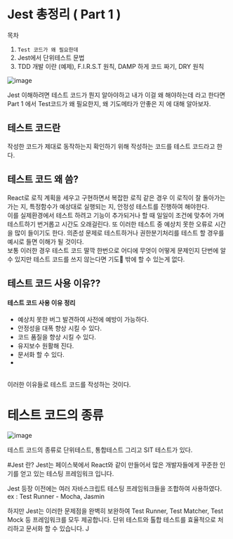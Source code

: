 # Jest 총정리 ( Part 1 )

목차
1. `Test 코드가 왜 필요한데`
2. Jest에서 단위테스트 문법
3. TDD 개발 이란 (예제), F.I.R.S.T 원칙, DAMP 하게 코드 짜기, DRY 원칙

![image](https://github.com/user-attachments/assets/422454b4-5297-4311-b504-7f35b135d50c)

Jest 이해하려면 테스트 코드가 뭔지 알아야하고 내가 이걸 왜 해야하는데 라고 한다면 
Part 1 에서 Test코드가 왜 필요한지, 왜 기도메타가 안좋은 지 에 대해 알아보자.

## 테스트 코드란
작성한 코드가 제대로 동작하는지 확인하기 위해 작성하는 코드를 테스트 코드라고 한다.

## 테스트 코드 왜 씀?
React로 로직 계획을 세우고 구현하면서 복잡한 로직 같은 경우 이 로직이 잘 돌아가는 가는 지, 특정함수가 예상대로 실행되는 지, 안정성 테스트를 진행하여 해야한다. </br>
이를 실제환경에서 테스트 하려고 기능이 추가되거나 할 때 일일이 조건에 맞추어 가며 테스트하기 번거롭고 시간도 오래걸린다. 또 이러한 테스트 중 예상치 못한 오류로 시간을 많이 들이기도 한다.
의존성 문제로 테스트하거나 권한분기처리를 테스트 할 경우를 예시로 들면 이해가 될 것이다. </br>보통 이러한 경우 테스트 코드 딸깍 한번으로 어디에 무엇이 어떻게 문제인지 단번에 알 수 있지만
테스트 코드를 쓰지 않는다면 기도🙏 밖에 할 수 있는게 없다.

## 테스트 코드 사용 이유??
#### 테스트 코드 사용 이유 정리
- 예상치 못한 버그 발견하여 사전에 예방이 가능하다.
- 안정성을 대폭 향상 시킬 수 있다.
- 코드 품질을 향상 시킬 수 있다.
- 유지보수 원활해 진다.
- 문서화 할 수 있다.
- 
</br>
이러한 이유들로 테스트 코드를 작성하는 것이다.

# 테스트 코드의 종류
![image](https://github.com/user-attachments/assets/1a1d431f-ca80-44f5-883f-4455b5fbf335)

테스트 코드의 종류로 단위테스트, 통합테스트 그리고 SIT 테스트가 있다.
   
#Jest 란?
Jest는 페이스북에서 React와 같이 만들어서 많은 개발자들에게 꾸준한 인기를 얻고 있는 테스팅 프레임워크 입니다.

Jest 등장 이전에는 여러 자바스크립트 테스팅 프레임워크들을 조합하여 사용하였다.
ex : Test Runner - Mocha, Jasmin

하지만 Jest는 이러한 문제점을 완벽히 보완하여 Test Runner, Test Matcher, Test Mock 등 프레임워크를 모두 제공합니다.
단위 테스트와 톨합 테스트를 효율적으로 처리하고 문서화 할 수 있습니다.
J
